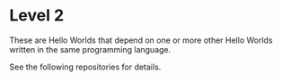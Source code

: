 # Level 2

These are Hello Worlds that depend on one or more other
Hello Worlds written in the same programming language.

See the following repositories for details.
